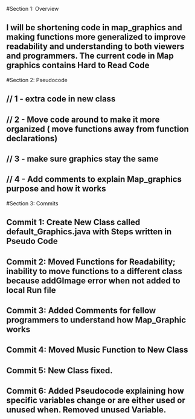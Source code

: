 #Section 1: Overview

## I will be shortening code in map_graphics and making functions more generalized to improve readability and understanding to both viewers and programmers. The current code in Map graphics contains Hard to Read Code

#Section 2: Pseudocode
## // 1 - extra code in new class
## // 2 - Move code around to make it more organized ( move functions away from function declarations)
## // 3 - make sure graphics stay the same
## // 4 - Add comments to explain Map_graphics purpose and how it works

#Section 3: Commits
## Commit 1: Create New Class called default_Graphics.java with Steps written in Pseudo Code
## Commit 2: Moved Functions for Readability; inability to move functions to a different class because addGImage error when not added to local Run file
## Commit 3: Added Comments for fellow programmers to understand how Map_Graphic works
## Commit 4: Moved Music Function to New Class
## Commit 5: New Class fixed.
## Commit 6: Added Pseudocode explaining how specific variables change or are either used or unused when. Removed unused Variable. 

